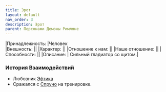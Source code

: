 ```yaml
---
title: Эрот
layout: default
nav_order: 3
description: Эрот
parent: Персонажи Демоны Римляне
---
```

|Принадлежность: |Человек \
|Внешность: ||
|Характер: ||
|Отношение к нам: ||
|Наше отношение: ||
|Способности: ||
|Описание: | Сильный гладиатор со щитом.|

### История Взаимодействий
- Любовник [Эфтика](/docs/wod_daemons/rimljane/personazhi/jeftik)
- Сражался с [Спруно](/docs/wod_daemons/rimljane/personazhi/spruno) на тренировке.
